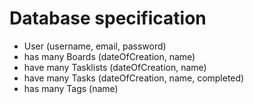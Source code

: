 # Database specification

- User (username, email, password)
- has many Boards (dateOfCreation, name)
- have many Tasklists (dateOfCreation, name)
- have many Tasks (dateOfCreation, name, completed)   
- has many Tags (name)
